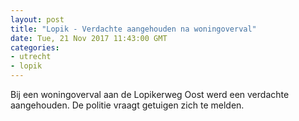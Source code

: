 ```yaml
---
layout: post
title: "Lopik - Verdachte aangehouden na woningoverval"
date: Tue, 21 Nov 2017 11:43:00 GMT
categories: 
- utrecht 
- lopik 
---
```


Bij een woningoverval aan de Lopikerweg Oost werd een verdachte aangehouden. De politie vraagt getuigen zich te melden.
